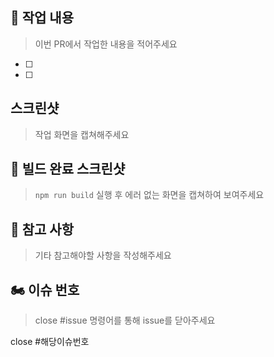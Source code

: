 ## 📸 작업 내용
> 이번 PR에서 작업한 내용을 적어주세요

- [ ] 
- [ ] 

## 스크린샷 
> 작업 화면을 캡쳐해주세요



## 💌 빌드 완료 스크린샷
> `npm run build` 실행 후 에러 없는 화면을 캡쳐하여 보여주세요



## 💬 참고 사항
> 기타 참고해야할 사항을 작성해주세요


## 🏍 이슈 번호
> close #issue 명령어를 통해 issue를 닫아주세요

close #해당이슈번호
